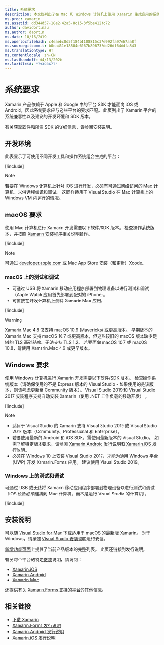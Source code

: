 ```yaml
---
title: 系统要求
description: 本文档列出了在 Mac 和 Windows 计算机上使用 Xamarin 生成应用的系统要求。 它还链接到安装说明。
ms.prod: xamarin
ms.assetid: dd344d57-18e2-42a5-8c15-3f5be4123c72
author: davidortinau
ms.author: daortin
ms.date: 10/16/2019
ms.openlocfilehash: c4eaebc8d5f184b1108815c37e992fa97e67aa8f
ms.sourcegitcommit: b0ea451e18504e6267b896732dd26df64ddfa843
ms.translationtype: HT
ms.contentlocale: zh-CN
ms.lasthandoff: 04/13/2020
ms.locfileid: "79303677"
---
```

# <a name="system-requirements"></a>系统要求

Xamarin 产品依赖于 Apple 和 Google 中的平台 SDK 才能面向 iOS 或 Android，因此系统要求应与这些平台的要求匹配。 此页列出了 Xamarin 平台的系统兼容性以及建议的开发环境和 SDK 版本。

有关获取软件和所需 SDK 的详细信息，请参阅[安装说明](#installation-instructions)。

## <a name="development-environments"></a>开发环境

此表显示了可使用不同开发工具和操作系统组合生成的平台：

[!include[](~/cross-platform/includes/development-environment.md)]

> [!NOTE]
> 若要在 Windows 计算机上针对 iOS 进行开发，必须有[可通过网络访问的 Mac 计算机](~/ios/get-started/installation/windows/connecting-to-mac/index.md)，以供远程编译和调试。 这同样适用于 Visual Studio 在 Mac 计算机上的 Windows VM 内运行的情况。

## <a name="macos-requirements"></a>macOS 要求

使用 Mac 计算机进行 Xamarin 开发需要以下软件/SDK 版本。 检查操作系统版本，并按照 [Xamarin 安装程序](#installation-instructions)相关说明操作。

[!include[](~/cross-platform/includes/macos-requirements.md)]

> [!NOTE]
> 可通过 [developer.apple.com](https://developer.apple.com/xcode/download/) 或 Mac App Store 安装（和更新）Xcode。

### <a name="testing--debugging-on-macos"></a>macOS 上的测试和调试

- 可通过 USB 将 Xamarin 移动应用程序部署到物理设备以进行测试和调试（Apple Watch 应用首先部署到配对的 iPhone）。
- 可直接在开发计算机上测试 Xamarin.Mac 应用。

[!include[](~/cross-platform/includes/macos-testing.md)]

> [!WARNING]
> Xamarin.Mac 4.8 仅支持 macOS 10.9 (Mavericks) 或更高版本。
> 早期版本的 Xamarin.Mac 支持 macOS 10.7 或更高版本，但这些较旧的 macOS 版本缺少足够的 TLS 基础结构，无法支持 TLS 1.2。 若要面向 macOS 10.7 或 macOS 10.8，请使用 Xamarin.Mac 4.6 或更早版本。

## <a name="windows-requirements"></a>Windows 要求

使用 Windows 计算机进行 Xamarin 开发需要以下软件/SDK 版本。
检查操作系统版本（请确保使用的不是 Express  版本的 Visual Studio - 如果使用的是该版本，则请考虑更新至 Community  版本）。
Visual Studio 2019 和 Visual Studio 2017 安装程序支持自动安装 Xamarin（使用 .NET 工作负载的移动开发）  。

[!include[](~/cross-platform/includes/windows-requirements.md)]

> [!NOTE]
>
> - 适用于 Visual Studio 的 Xamarin 支持 Visual Studio 2019 或 Visual Studio 2017 版本（Community、Professional 和 Enterprise）。
> - 若要使用最新的 Android 和 iOS SDK，需使用最新版本的 Visual Studio。 如需了解特定版本要求，请参阅 [Xamarin.Android 发行说明](/xamarin/android/release-notes/)和 [Xamarin.iOS 发行说明](/xamarin/ios/release-notes/)。
> - 必须在 Windows 10 上安装 Visual Studio 2017，才能为通用 Windows 平台 (UWP) 开发 Xamarin.Forms 应用。 建议使用 Visual Studio 2019。

### <a name="testing--debugging-on-windows"></a>Windows 上的测试和调试

可通过 USB 或无线将 Xamarin 移动应用程序部署到物理设备以进行测试和调试（iOS 设备必须连接到 Mac 计算机，而不是运行 Visual Studio 的计算机）。

[!include[](~/cross-platform/includes/windows-testing.md)]

## <a name="installation-instructions"></a>安装说明

可以随 [Visual Studio for Mac](https://docs.microsoft.com/visualstudio/mac/installation) 下载适用于 macOS 的最新版 Xamarin。 对于 Windows，请按照 [Visual Studio 安装说明](https://docs.microsoft.com/visualstudio/install/install-visual-studio)进行安装。

[新增功能页面](~/whats-new/index.yml)上提供了当前产品版本的完整列表。 此页还链接到发行说明。

有关每个平台的特定[安装](~/get-started/installation/index.md)说明，请访问：

- [Xamarin.iOS](~/ios/get-started/installation/index.md)
- [Xamarin.Android](~/android/get-started/installation/index.md)
- [Xamarin.Mac](~/mac/get-started/installation.md)

还提供有关 [Xamarin.Forms 支持的平台](~/get-started/supported-platforms.md)的其他信息。

## <a name="related-links"></a>相关链接

- [下载 Xamarin](https://visualstudio.microsoft.com/xamarin/)
- [Xamarin.Forms 发行说明](/xamarin/xamarin-forms/release-notes/)
- [Xamarin.Android 发行说明](/xamarin/android/release-notes/)
- [Xamarin.iOS 发行说明](/xamarin/ios/release-notes/)

